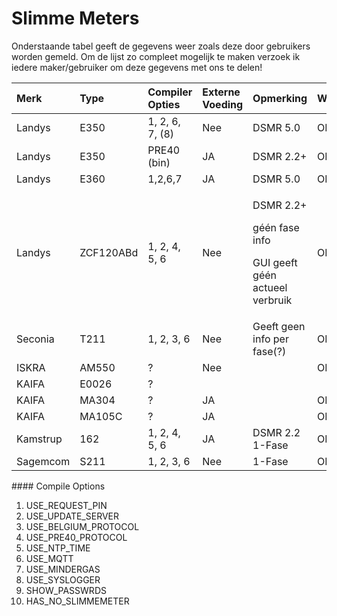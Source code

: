 # Slimme Meters

Onderstaande tabel geeft de gegevens weer zoals deze door gebruikers worden gemeld. Om de lijst zo compleet mogelijk te maken verzoek ik iedere maker/gebruiker om deze gegevens met ons te delen!

<table>
  <thead>
    <tr>
      <th style="text-align:left">Merk</th>
      <th style="text-align:left">Type</th>
      <th style="text-align:left">Compiler Opties</th>
      <th style="text-align:left">Externe Voeding</th>
      <th style="text-align:left">Opmerking</th>
      <th style="text-align:left">Werkt</th>
    </tr>
  </thead>
  <tbody>
    <tr>
      <td style="text-align:left">Landys</td>
      <td style="text-align:left">E350</td>
      <td style="text-align:left">1, 2, 6, 7, (8)</td>
      <td style="text-align:left">Nee</td>
      <td style="text-align:left">DSMR 5.0</td>
      <td style="text-align:left">OK!</td>
    </tr>
    <tr>
      <td style="text-align:left">Landys</td>
      <td style="text-align:left">E350</td>
      <td style="text-align:left">PRE40 (bin)</td>
      <td style="text-align:left">JA</td>
      <td style="text-align:left">DSMR 2.2+</td>
      <td style="text-align:left">OK</td>
    </tr>
    <tr>
      <td style="text-align:left">Landys</td>
      <td style="text-align:left">E360</td>
      <td style="text-align:left">1,2,6,7</td>
      <td style="text-align:left">JA</td>
      <td style="text-align:left">DSMR 5.0</td>
      <td style="text-align:left">OK!</td>
    </tr>
    <tr>
      <td style="text-align:left">Landys</td>
      <td style="text-align:left">ZCF120ABd</td>
      <td style="text-align:left">1, 2, 4, 5, 6</td>
      <td style="text-align:left">Nee</td>
      <td style="text-align:left">
        <p>DSMR 2.2+</p>
        <p>g&#xE9;&#xE9;n fase info</p>
        <p>GUI geeft g&#xE9;&#xE9;n actueel verbruik</p>
      </td>
      <td style="text-align:left">OK</td>
    </tr>
    <tr>
      <td style="text-align:left">Seconia</td>
      <td style="text-align:left">T211</td>
      <td style="text-align:left">1, 2, 3, 6</td>
      <td style="text-align:left">Nee</td>
      <td style="text-align:left">Geeft geen info per fase(?)</td>
      <td style="text-align:left">OK!</td>
    </tr>
    <tr>
      <td style="text-align:left">ISKRA</td>
      <td style="text-align:left">AM550</td>
      <td style="text-align:left">?</td>
      <td style="text-align:left">Nee</td>
      <td style="text-align:left"></td>
      <td style="text-align:left">OK!</td>
    </tr>
    <tr>
      <td style="text-align:left">KAIFA</td>
      <td style="text-align:left">E0026</td>
      <td style="text-align:left">?</td>
      <td style="text-align:left"></td>
      <td style="text-align:left"></td>
      <td style="text-align:left"></td>
    </tr>
    <tr>
      <td style="text-align:left">KAIFA</td>
      <td style="text-align:left">MA304</td>
      <td style="text-align:left">?</td>
      <td style="text-align:left">JA</td>
      <td style="text-align:left"></td>
      <td style="text-align:left">OK!</td>
    </tr>
    <tr>
      <td style="text-align:left">KAIFA</td>
      <td style="text-align:left">MA105C</td>
      <td style="text-align:left">?</td>
      <td style="text-align:left">JA</td>
      <td style="text-align:left"></td>
      <td style="text-align:left">OK!</td>
    </tr>
    <tr>
      <td style="text-align:left">Kamstrup</td>
      <td style="text-align:left">162</td>
      <td style="text-align:left">1, 2, 4, 5, 6</td>
      <td style="text-align:left">JA</td>
      <td style="text-align:left">DSMR 2.2
        <br />1-Fase</td>
      <td style="text-align:left">OK</td>
    </tr>
    <tr>
      <td style="text-align:left">Sagemcom</td>
      <td style="text-align:left">S211</td>
      <td style="text-align:left">1, 2, 3, 6</td>
      <td style="text-align:left">Nee</td>
      <td style="text-align:left">1-Fase</td>
      <td style="text-align:left">OK!</td>
    </tr>
  </tbody>
</table>#### Compile Options

1. USE\_REQUEST\_PIN
2. USE\_UPDATE\_SERVER
3. USE\_BELGIUM\_PROTOCOL
4. USE\_PRE40\_PROTOCOL
5. USE\_NTP\_TIME
6. USE\_MQTT
7. USE\_MINDERGAS
8. USE\_SYSLOGGER
9. SHOW\_PASSWRDS
10. HAS\_NO\_SLIMMEMETER



### 

### 

